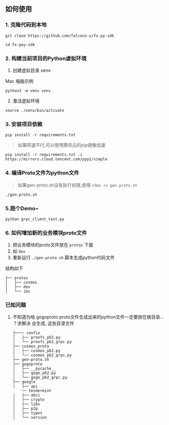 ## 如何使用

### 1. 克隆代码到本地

```shell
git clone https://github.com/falcons-x/fx-py-sdk

cd fx-pay-sdk
```


### 2. 构建当前项目的Python虚拟环境


1. 创建虚拟目录 venv

Mac 电脑示例

```
python3 -m venv venv
```

2. 激活虚拟环境 

```
source ./venv/bin/activate
```

### 3. 安装项目依赖

```
pip install -r requirements.txt
```

> 如果网速不行,可以使用腾讯云的pip镜像加速
```
pip install -r requirements.txt -i https://mirrors.cloud.tencent.com/pypi/simple
```

### 4. 编译Proto文件为python文件

> 如果gen-proto.sh没有执行权限,使用 `chmo +x gen-proto.sh`

```
./gen-proto.sh
```


### 5.跑个Demo~
```
python grpc_client_test.py

```

### 6. 如何增加新的业务模块proto文件

1. 把业务模块的proto文件放在 `protos` 下面
2. 如 `dex` 
3. 重新运行 `./gen-proto.sh` 脚本生成python代码文件

结构如下

```
├── protos
│   ├── cosmos
│   ├── dex
│   └── ibc
```

### 已知问题

1. 不知道为啥 gogoproto proto文件生成出来的python文件一定要放在根目录... ？求解决
    会生成, 这些目录文件
    ```
    ├──── confio
    │   ├── proofs_pb2.py
    │   └── proofs_pb2_grpc.py
    ├── cosmos_proto
    │   ├── cosmos_pb2.py
    │   └── cosmos_pb2_grpc.py
    ├── gen-proto.sh
    ├── gogoproto
    │   ├── __pycache__
    │   ├── gogo_pb2.py
    │   └── gogo_pb2_grpc.py
    ├── google
    │   ├── api
        ── tendermint
    │   ├── abci
    │   ├── crypto
    │   ├── libs
    │   ├── p2p
    │   ├── types
    │   └── version
    ```